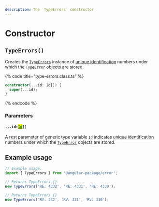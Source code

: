 ```yaml
---
description: The `TypeErrors` constructor
---
```


# Constructor

## `TypeErrors()`

Creates the [`TypeErrors`](broken-reference) instance of [unique identification](../getting-started/basic-concepts.md#unique-identification) numbers under which the [`TypeError`](broken-reference) objects are stored.

{% code title="type-errors.class.ts" %}
```typescript
constructor(...id: Id[]) {
  super(...id);
}
```
{% endcode %}

### Parameters

#### `...id:`[<mark style="color:green;">`Id`</mark>](generic-type-variables.md#typeerrors-less-than-id-greater-than)`[]`

A [rest parameter](https://developer.mozilla.org/en-US/docs/Web/JavaScript/Reference/Functions/rest\_parameters) of generic type variable [`Id`](generic-type-variables.md#typeerrors-less-than-id-greater-than) indicates [unique identification](../getting-started/basic-concepts.md#unique-identification) numbers under which the [`TypeError`](broken-reference) objects are stored.

## Example usage

```typescript
// Example usage.
import { TypeErrors } from '@angular-package/error';

// Returns TypeErrors {}
new TypeErrors('RE: 4332', 'RE: 4331', 'RE: 4330');

// Returns TypeErrors {}
new TypeErrors('RV: 332', 'RV: 331', 'RV: 330');
```

